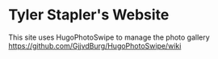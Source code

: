 # Tyler Stapler's Website

This site uses HugoPhotoSwipe to manage the photo gallery
https://github.com/GjjvdBurg/HugoPhotoSwipe/wiki
